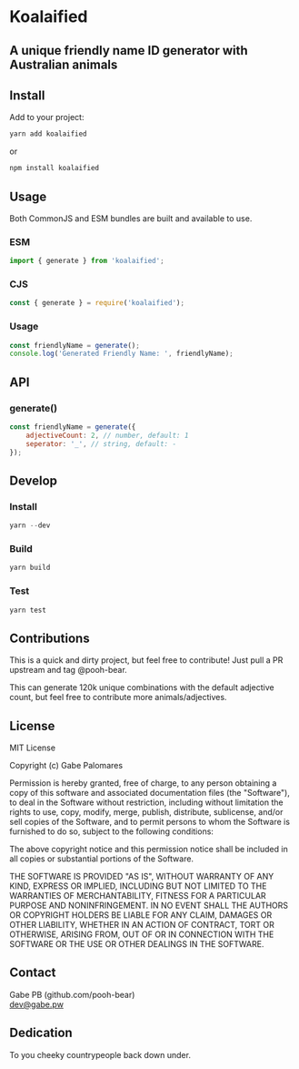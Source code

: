 # Koalaified
## A unique friendly name ID generator with Australian animals

## Install
Add to your project:
```js
yarn add koalaified
```  
or
```js
npm install koalaified
```

## Usage

Both CommonJS and ESM bundles are built and available to use.  

### ESM
```js
import { generate } from 'koalaified';
```

### CJS
```js
const { generate } = require('koalaified');
```

### Usage
```js
const friendlyName = generate();
console.log('Generated Friendly Name: ', friendlyName);
```

## API
### generate()
```js
const friendlyName = generate({
    adjectiveCount: 2, // number, default: 1
    seperator: '_', // string, default: -
});
```

## Develop
### Install
```js
yarn --dev
```
### Build
```js
yarn build
```

### Test
```js
yarn test
```

## Contributions
This is a quick and dirty project, but feel free to contribute! Just pull a PR upstream and tag @pooh-bear.  

This can generate 120k unique combinations with the default adjective count, but feel free to contribute more animals/adjectives.  

## License
MIT License

Copyright (c) Gabe Palomares

Permission is hereby granted, free of charge, to any person obtaining a copy
of this software and associated documentation files (the "Software"), to deal
in the Software without restriction, including without limitation the rights
to use, copy, modify, merge, publish, distribute, sublicense, and/or sell
copies of the Software, and to permit persons to whom the Software is
furnished to do so, subject to the following conditions:

The above copyright notice and this permission notice shall be included in all
copies or substantial portions of the Software.

THE SOFTWARE IS PROVIDED "AS IS", WITHOUT WARRANTY OF ANY KIND, EXPRESS OR
IMPLIED, INCLUDING BUT NOT LIMITED TO THE WARRANTIES OF MERCHANTABILITY,
FITNESS FOR A PARTICULAR PURPOSE AND NONINFRINGEMENT. IN NO EVENT SHALL THE
AUTHORS OR COPYRIGHT HOLDERS BE LIABLE FOR ANY CLAIM, DAMAGES OR OTHER
LIABILITY, WHETHER IN AN ACTION OF CONTRACT, TORT OR OTHERWISE, ARISING FROM,
OUT OF OR IN CONNECTION WITH THE SOFTWARE OR THE USE OR OTHER DEALINGS IN THE
SOFTWARE.

## Contact
Gabe PB (github.com/pooh-bear)  
dev@gabe.pw  


## Dedication  
To you cheeky countrypeople back down under.